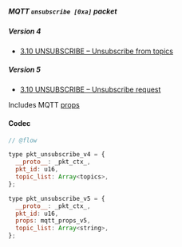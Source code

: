 ##### MQTT `unsubscribe [0xa]` packet

##### Version 4

- [3.10 UNSUBSCRIBE – Unsubscribe from topics](http://docs.oasis-open.org/mqtt/mqtt/v3.1.1/os/mqtt-v3.1.1-os.html#_Toc398718072)

##### Version 5

- [3.10 UNSUBSCRIBE – Unsubscribe request](https://docs.oasis-open.org/mqtt/mqtt/v5.0/os/mqtt-v5.0-os.html#_Toc3901179)

Includes MQTT [props](./mqtt_props.md)

#### Codec

```javascript
// @flow

type pkt_unsubscribe_v4 = {
  __proto__: _pkt_ctx_,
  pkt_id: u16,
  topic_list: Array<topics>,
};

type pkt_unsubscribe_v5 = {
  __proto__: _pkt_ctx_,
  pkt_id: u16,
  props: mqtt_props_v5,
  topic_list: Array<string>,
};
```
